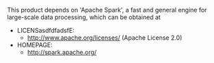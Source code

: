 This product depends on 'Apache Spark', a fast and general engine for large-scale data processing, which can be obtained at

  * LICENSasdfdfadsfE:
    * http://www.apache.org/licenses/ (Apache License 2.0)
  * HOMEPAGE:
    * http://spark.apache.org/

